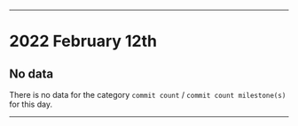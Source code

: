 
***

# 2022 February 12th

## No data

There is no data for the category `commit count` / `commit count milestone(s)` for this day.

***
